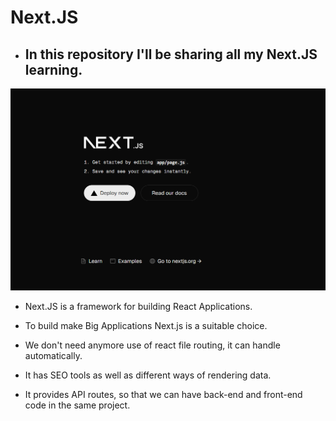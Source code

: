 # Next.JS

- ## In this repository I'll be sharing all my Next.JS learning.
![Installation](Picture1.png)
- Next.JS is a framework for building React Applications.

- To build make Big Applications Next.js is a suitable choice.

- We don't need anymore use of react file routing, it can handle automatically.

- It has SEO tools as well as different ways of rendering data.

- It provides API routes, so that we can have back-end and front-end code in the same project.